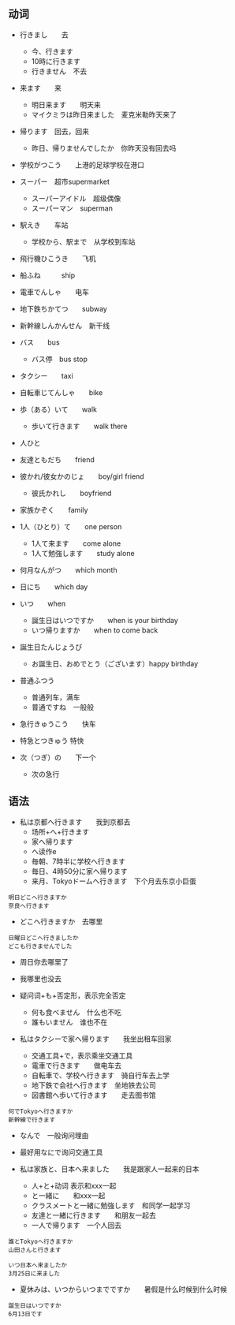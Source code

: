 ## 动词

- 行きまし　　去
    - 今、行きます　
    - 10時に行きます　
    - 行きません　不去

- 来ます　　来
    - 明日来ます　　明天来
    - マイクミラは昨日来ました　麦克米勒昨天来了

- 帰ります　回去，回来
    - 昨日、帰りませんでしたか　你昨天没有回去吗

- 学校がつこう　　上港的足球学校在港口

- スーパー　超市supermarket 
    - スーパーアイドル　超级偶像
    - スーパーマン　superman 

- 駅えき　　车站 
    - 学校から、駅まで　从学校到车站

- 飛行機ひこうき　　飞机

- 船ふね　　　ship

- 電車でんしゃ　　电车

- 地下鉄ちかてつ　　subway 

- 新幹線しんかんせん　新干线

- バス　　bus
    - バス停　bus stop 

- タクシー　　taxi 

- 自転車じてんしゃ　　bike 

- 歩（ある）いて　　walk
    - 歩いて行きます　　walk there 

- 人ひと　　

- 友達ともだち　　friend 

- 彼かれ/彼女かのじょ　　boy/girl friend 
    - 彼氏かれし　　boyfriend 

- 家族かぞく　　family 

- 1人（ひとり）て　　one person 
    - 1人て来ます　　come alone 
    - 1人て勉強します　　study alone 

- 何月なんがつ　　which month 

- 日にち　　which day 

- いつ　　when 
    - 誕生日はいつですか　　when is your birthday 
    - いつ帰りますか　　when to come back 

- 誕生日たんじょうび
    - お誕生日、おめでとう（ございます）happy birthday 

- 普通ふつう
    - 普通列车，满车
    - 普通ですね　一般般

- 急行きゅうこう　　快车

- 特急とつきゅう  特快

- 次（つぎ）の　　下一个
    - 次の急行　　　

## 语法

- 私は京都へ行きます　　我到京都去
    - 场所+へ+行きます
    - 家へ帰ります
    - へ读作e
    - 毎朝、7時半に学校へ行きます　
    - 毎日、4時50分に家へ帰ります　
    - 来月、Tokyoドームへ行きます　下个月去东京小巨蛋

```
明日どこへ行きますか
奈良へ行きます　　
```
- どこへ行きますか　去哪里

```
日曜日どこへ行きましたか　
どこも行きませんでした
```
- 周日你去哪里了
- 我哪里也没去
- 疑问词+も+否定形，表示完全否定
    - 何も食べません　什么也不吃
    - 誰もいません　谁也不在

- 私はタクシーで家へ帰ります　　我坐出租车回家
    - 交通工具+で，表示乘坐交通工具
    - 電車で行きます　　做电车去
    - 自転車で、学校へ行きます　骑自行车去上学
    - 地下鉄で会社へ行きます　坐地铁去公司
    - 図書館へ歩いて行きます　　走去图书馆

```
何でTokyoへ行きますか
新幹線で行きます　
```
- なんで　一般询问理由
- 最好用なにで询问交通工具 

- 私は家族と、日本へ来ました　　我是跟家人一起来的日本
    - 人+と+动词 表示和xxx一起
    - と一緒に　　和xxx一起
    - クラスメートと一緒に勉強します　和同学一起学习
    - 友達と一緖に行きます　　和朋友一起去
    - 一人で帰ります　一个人回去

```
誰とTokyoへ行きますか
山田さんと行きます　
```

```
いつ日本へ来ましたか
3月25日に来ました
```
- 夏休みは、いつからいつまでですか　　暑假是什么时候到什么时候

```
誕生日はいつですか
6月13日です　
```


